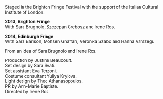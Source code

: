 Staged in the Brighton Fringe Festival with the support of the Italian Cultural Institute of London.  
  
**2013, Brighton Fringe**  
With Sara Brugnolo, Szczepan Grebosz and Irene Ros.  
  
**2014, Edinburgh Fringe**  
With Sara Barison, Mohsen Ghaffari, Veronika Szabó and Hanna Várszegi.  
    
From an idea of Sara Brugnolo and Irene Ros.  
  
Production by Justine Beaucourt.  
Set design by Sara Svati.  
Set assistant Eva Terzoni.  
Costume consultant Yuliya Krylova.  
Light design by Theo Athanasopoulos.  
PR by Ann-Marie Baptiste.  
Directed by Irene Ros.